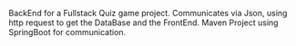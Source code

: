 BackEnd for a Fullstack Quiz game project.
Communicates via Json, using http request to get the DataBase and the FrontEnd.
Maven Project using SpringBoot for communication.
